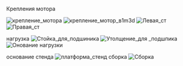 Крепления мотора 


![крепление_мотора](https://user-images.githubusercontent.com/30371783/181731123-296e8e32-2768-41ef-83f4-37a3f62c4965.png)
![крепление_мотор_в1m3d](https://user-images.githubusercontent.com/30371783/181731130-57212e99-e8ab-4eed-a3a0-8971b416f7ba.png)
![Левая_ст](https://user-images.githubusercontent.com/30371783/181731145-302b485d-c869-477a-9bd9-36d5d6ab13ce.png)
![Правая_ст](https://user-images.githubusercontent.com/30371783/181731156-ce86d00d-fea4-46a2-a038-6c6d632fac3b.png)

нагрузка 
![Стойка_для_подшиника](https://user-images.githubusercontent.com/30371783/181731337-3a8b0728-5eb4-4047-8f46-58a24f63128a.png)
![Утолщение_для _подшпика](https://user-images.githubusercontent.com/30371783/181731348-e6c28e67-74b7-494a-b840-ae7428551805.png)
![Онование нагрузки](https://user-images.githubusercontent.com/30371783/181731364-3c9c87cf-2ca7-478b-a6a2-538788cc4614.png)

основание стенда 
![платформа_стенд](https://user-images.githubusercontent.com/30371783/181731457-3d64dab4-550b-45d9-bb71-1891c35fa9ed.png)
 сборка 
 ![Сборка](https://user-images.githubusercontent.com/30371783/181731499-01f5abbc-99ce-4c38-a9c9-404c7e7bf177.png)
